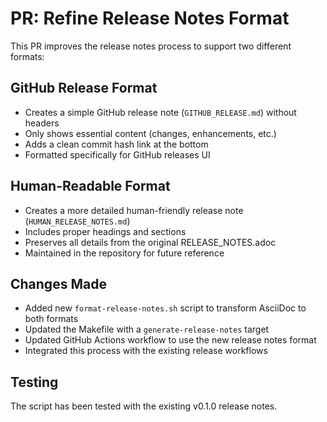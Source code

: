# PR: Refine Release Notes Format

This PR improves the release notes process to support two different formats:

## GitHub Release Format

- Creates a simple GitHub release note (`GITHUB_RELEASE.md`) without headers
- Only shows essential content (changes, enhancements, etc.)
- Adds a clean commit hash link at the bottom
- Formatted specifically for GitHub releases UI

## Human-Readable Format

- Creates a more detailed human-friendly release note (`HUMAN_RELEASE_NOTES.md`)
- Includes proper headings and sections
- Preserves all details from the original RELEASE_NOTES.adoc
- Maintained in the repository for future reference

## Changes Made

- Added new `format-release-notes.sh` script to transform AsciiDoc to both formats
- Updated the Makefile with a `generate-release-notes` target
- Updated GitHub Actions workflow to use the new release notes format
- Integrated this process with the existing release workflows

## Testing

The script has been tested with the existing v0.1.0 release notes.
